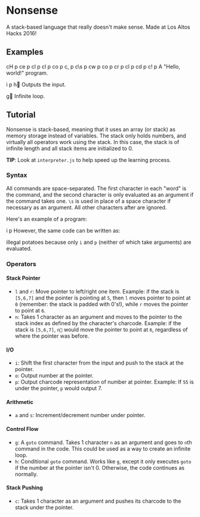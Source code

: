 # Nonsense
A stack-based language that really doesn't make sense. Made at Los Altos Hacks 2016!

## Examples
cH p ce p cl p cl p co p c, p c\s p cw p co p cr p cl p cd p c! p
A "Hello, world!" program.

i p h
Outputs the input.

g
Infinite loop.
## Tutorial
Nonsense is stack-based, meaning that it uses an array (or stack) as memory storage instead of variables. The stack only holds numbers, and virtually all operators work using the stack. In this case, the stack is of infinite length and all stack items are initialized to 0.

**TIP**: Look at `interpreter.js` to help speed up the learning process.
### Syntax
All commands are space-separated. The first character in each "word" is the command, and the second character is only evaluated as an argument if the command takes one. `\s` is used in place of a space character if necessary as an argument. All other characters after are ignored.

Here's an example of a program:

i p
However, the same code can be written as:

illegal potatoes
because only `i` and `p` (neither of which take arguments) are evaluated.
### Operators
#### Stack Pointer
- `l` and `r`: Move pointer to left/right one item. Example: if the stack is `[5,6,7]` and the pointer is pointing at `5`, then `l` moves pointer to point at `0` (remember: the stack is padded with 0's!), while `r` moves the pointer to point at `6`.
- `n`: Takes 1 character as an argument and moves to the pointer to the stack index as defined by the character's charcode. Example: if the stack is `[5,6,7]`, `n` would move the pointer to point at `6`, regardless of where the pointer was before.
#### I/O
- `i`: Shift the first character from the input and push to the stack at the pointer.
- `o`: Output number at the pointer.
- `p`: Output charcode representation of number at pointer. Example: If `55` is under the pointer, `p` would output 7.
#### Arithmetic
- `a` and `s`: Increment/decrement number under pointer.
#### Control Flow
- `g`: A `goto` command. Takes 1 character `n` as an argument and goes to `n`th command in the code. This could be used as a way to create an infinite loop.
- `h`: Conditional `goto` command. Works like `g`, except it only executes `goto` if the number at the pointer isn't 0. Otherwise, the code continues as normally.
#### Stack Pushing
- `c`: Takes 1 character as an argument and pushes its charcode to the stack under the pointer.